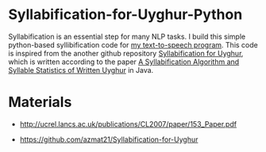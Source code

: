 # Syllabification-for-Uyghur-Python
Syllabification is an essential step for many NLP tasks. I build this simple python-based syllibification code for [my text-to-speech program](https://github.com/neouyghur/uyghur-text-to-speech). This code is inspired from the another github repository [Syllabification for Uyghur][2], which is written according to the paper [A Syllabification Algorithm and Syllable Statistics of  Written Uyghur][1] in Java.

# Materials

- http://ucrel.lancs.ac.uk/publications/CL2007/paper/153_Paper.pdf

- https://github.com/azmat21/Syllabification-for-Uyghur

[1]: http://ucrel.lancs.ac.uk/publications/CL2007/paper/153_Paper.pdf

[2]: https://github.com/azmat21/Syllabification-for-Uyghur
